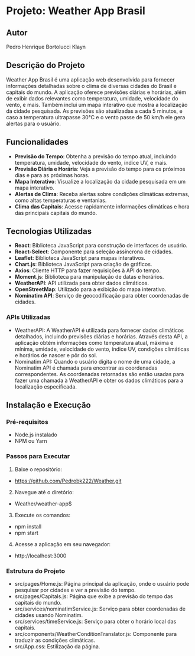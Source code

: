 # Projeto: Weather App Brasil

## Autor

Pedro Henrique Bortolucci Klayn

## Descrição do Projeto

Weather App Brasil é uma aplicação web desenvolvida para fornecer informações detalhadas sobre o clima de diversas cidades do Brasil e capitais do mundo. A aplicação oferece previsões diárias e horárias, além de exibir dados relevantes como temperatura, umidade, velocidade do vento, e mais. Também inclui um mapa interativo que mostra a localização da cidade pesquisada. As previsões são atualizadas a cada 5 minutos, e caso a temperatura ultrapasse 30°C e o vento passe de 50 km/h ele gera alertas para o usuário.

## Funcionalidades

- **Previsão do Tempo**: Obtenha a previsão do tempo atual, incluindo temperatura, umidade, velocidade do vento, índice UV, e mais.
- **Previsão Diária e Horária**: Veja a previsão do tempo para os próximos dias e para as próximas horas.
- **Mapa Interativo**: Visualize a localização da cidade pesquisada em um mapa interativo.
- **Alertas de Clima**: Receba alertas sobre condições climáticas extremas, como altas temperaturas e ventanias.
- **Clima das Capitais**: Acesse rapidamente informações climáticas e hora das principais capitais do mundo.

## Tecnologias Utilizadas

- **React**: Biblioteca JavaScript para construção de interfaces de usuário.
- **React-Select**: Componente para seleção assíncrona de cidades.
- **Leaflet**: Biblioteca JavaScript para mapas interativos.
- **Chart.js**: Biblioteca JavaScript para criação de gráficos.
- **Axios**: Cliente HTTP para fazer requisições à API do tempo.
- **Moment.js**: Biblioteca para manipulação de datas e horários.
- **WeatherAPI**: API utilizada para obter dados climáticos.
- **OpenStreetMap**: Utilizado para a exibição do mapa interativo.
- **Nominatim API**: Serviço de geocodificação para obter coordenadas de cidades.

### APIs Utilizadas

- WeatherAPI: A WeatherAPI é utilizada para fornecer dados climáticos detalhados, incluindo previsões diárias e horárias. Através desta API, a aplicação obtém informações como temperatura atual, máxima e mínima, umidade, velocidade do vento, índice UV, condições climáticas e horários de nascer e pôr do sol.
- Nominatim API: Quando o usuário digita o nome de uma cidade, a Nominatim API é chamada para encontrar as coordenadas correspondentes. As coordenadas retornadas são então usadas para fazer uma chamada à WeatherAPI e obter os dados climáticos para a localização especificada.

## Instalação e Execução

### Pré-requisitos

- Node.js instalado
- NPM ou Yarn

### Passos para Executar

1. Baixe o repositório:

- https://github.com/Pedrobk222/Weather.git

2. Navegue até o diretório:

- Weather/weather-app$

3. Execute os comandos:

- npm install
- npm start

4. Acesse a aplicação em seu navegador:

- http://localhost:3000

### Estrutura do Projeto

- src/pages/Home.js: Página principal da aplicação, onde o usuário pode pesquisar por cidades e ver a previsão do tempo.
- src/pages/Capitals.js: Página que exibe a previsão do tempo das capitais do mundo.
- src/services/nominatimService.js: Serviço para obter coordenadas de cidades usando Nominatim.
- src/services/timeService.js: Serviço para obter o horário local das capitais.
- src/components/WeatherConditionTranslator.js: Componente para traduzir as condições climáticas.
- src/App.css: Estilização da página.




   
   

